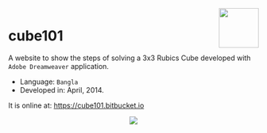<img align="right" src="https://img.shields.io/github/license/farhanfuadabir/cube101" width="80">

# cube101
A website to show the steps of solving a 3x3 Rubics Cube developed with `Adobe Dreamweaver` application.
- Language: `Bangla`
- Developed in: April, 2014.

It is online at: https://cube101.bitbucket.io

<p align="center">
  <img src="cover.gif">
</p>
